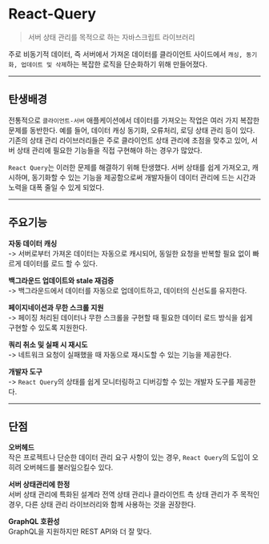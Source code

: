 # React-Query 

> 서버 상태 관리를 목적으로 하는 자바스크립트 라이브러리 

주로 비동기적 데이터, 즉 서버에서 가져온 데이터를 클라이언트 사이드에서 `캐싱, 동기화, 업데이트 및 삭제`하는 복잡한 로직을 단순화하기 위해 만들어졌다.

---

## 탄생배경 

전통적으로 `클라이언트-서버` 애플케이션에서 데이터를 가져오는 작업은 여러 가지 복잡한 문제를 동반한다. 예를 들어, 데이터 캐싱 동기화, 오류처리, 로딩 상태 관리 등이 있다. 기존의 상태 관리 라이브러리들은 주로 클라이언트 상태 관리에 초점을 맞추고 있어, 서버 상태 관리에 필요한 기능들을 직접 구현해야 하는 경우가 많았다. 

`React Query`는 이러한 문제를 해결하기 위해 탄생했다. 서버 상태를 쉽게 가져오고, 캐시하며, 동기화할 수 있는 기능을 제공함으로써 개발자들이 데이터 관리에 드는 시간과 노력을 대폭 줄일 수 있게 되었다.

---

## 주요기능 

**자동 데이터 캐싱**  
-> 서버로부터 가져온 데이터는 자동으로 캐시되어, 동일한 요청을 반복할 필요 없이 빠르게 데이터를 로드 할 수 있다.

**백그라운드 업데이트와 stale 재검증**  
-> 백그라운드에서 데이터를 자동으로 업데이트하고, 데이터의 신선도를 유지한다. 

**페이지네이션과 무한 스크롤 지원**  
-> 페이징 처리된 데이터나 무한 스크롤을 구현할 때 필요한 데이터 로드 방식을 쉽게 구현할 수 있도록 지원한다.

**쿼리 취소 및 실패 시 재시도**  
-> 네트워크 요청이 실패했을 때 자동으로 재시도할 수 있는 기능을 제공한다.

**개발자 도구**  
-> `React Query`의 상태를 쉽게 모니터링하고 디버깅할 수 있는 개발자 도구를 제공한다.

---

## 단점 

**오버헤드**  
작은 프로젝트나 단순한 데이터 관리 요구 사항이 있는 경우, `React Query`의 도입이 오히려 오버헤드를 불러일으킬수 있다.

**서버 상태관리에 한정**  
서버 상태 관리에 특화된 설계라 전역 상태 관리나 클라이언트 측 상태 관리가 주 목적인 경우, 다른 상태 관리 라이브러리와 함께 사용하는 것을 권장한다.

**GraphQL 호환성**  
GraphQL을 지원하지만 REST API와 더 잘 맞다.
